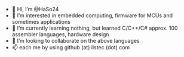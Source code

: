 - 👋 Hi, I’m @HaSo24
- 👀 I’m interested in embedded computing, firmware for MCUs and sometimes applications
- 🌱 I’m currently learning nothing, but learned C/C++/C# approx. 100 assembler languages, hardware design
- 💞️ I’m looking to collaborate on the above languages
- 📫 each me by using github (at) ilstec (dot) com

